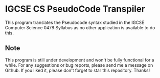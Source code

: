 # IGCSE CS PseudoCode Transpiler 
This program translates the Pseudocode syntax studied in the IGCSE Computer Science 0478 Syllabus as no other application is available to do this.

## Note
This program is still under development and won't be fully functional for a while. For any suggestions or bug reports, please send me a message on Github. If you liked it, please don't forget to star this repository. Thanks!
